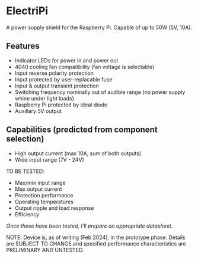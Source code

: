 # ElectriPi
A power supply shield for the Raspberry Pi. Capable of up to 50W (5V, 10A).

## Features
- Indicator LEDs for power in and power out
- 4040 cooling fan compatibility (fan voltage is selectable)
- Input reverse polarity protection
- Input protected by user-replacable fuse
- Input & output transient protection
- Switching frequency nominally out of audible range (no power supply whine under light loads)
- Raspberry Pi protected by ideal diode
- Auxillary 5V output

## Capabilities (predicted from component selection)
- High output current (max 10A, sum of both outputs)
- Wide input range (7V - 24V)

TO BE TESTED:
- Max/min input range
- Max output current
- Protection performance
- Operating temperatures
- Output ripple and load response
- Efficiency

*Once these have been tested, I'll prepare an appropriate datasheet.*


NOTE: Device is, as of writing (Feb 2024), in the prototype phase. Details are SUBJECT TO CHANGE and specified performance characteristics are PRELIMINARY AND UNTESTED.